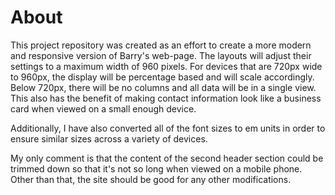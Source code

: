 About
=====

This project repository was created as an effort to create a more modern and responsive version of Barry's web-page.  The layouts will adjust their settings to a maximum width of 960 pixels.  For devices that are 720px wide to 960px, the display will be percentage based and will scale accordingly.  Below 720px, there will be no columns and all data will be in a single view.  This also has the benefit of making contact information look like a business card when viewed on a small enough device.

Additionally, I have also converted all of the font sizes to em units in order to ensure similar sizes across a variety of devices.

My only comment is that the content of the second header section could be trimmed down so that it's not so long when viewed on a mobile phone.  Other than that, the site should be good for any other modifications.
